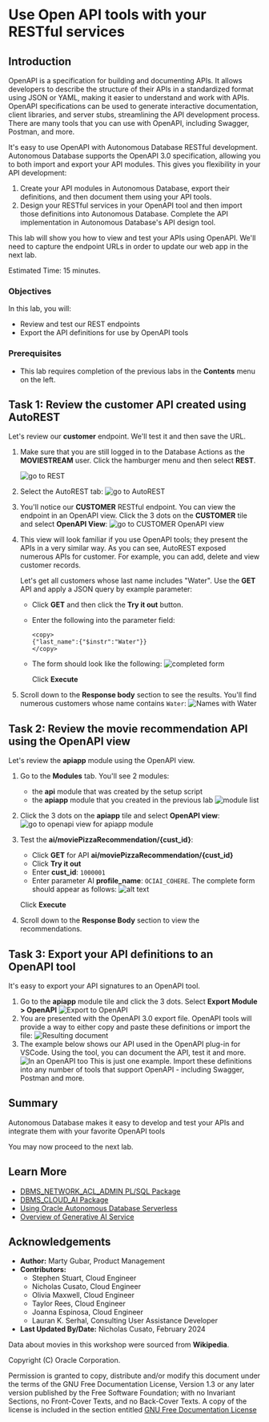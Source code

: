 # Use Open API tools with your RESTful services

## Introduction
OpenAPI is a specification for building and documenting APIs. It allows developers to describe the structure of their APIs in a standardized format using JSON or YAML, making it easier to understand and work with APIs. OpenAPI specifications can be used to generate interactive documentation, client libraries, and server stubs, streamlining the API development process. There are many tools that you can use with OpenAPI, including Swagger, Postman, and more. 

It's easy to use OpenAPI with Autonomous Database RESTful development. Autonomous Database supports the OpenAPI 3.0 specification, allowing you to both import and export your API modules. This gives you flexibility in your API development:
1. Create your API modules in Autonomous Database, export their definitions, and then document them using your API tools.
2. Design your RESTful services in your OpenAPI tool and then import those definitions into Autonomous Database. Complete the API implementation in Autonomous Database's API design tool.

This lab will show you how to view and test your APIs using OpenAPI. We'll need to capture the endpoint URLs in order to update our web app in the next lab.

Estimated Time: 15 minutes.

### Objectives

In this lab, you will:

* Review and test our REST endpoints 
* Export the API definitions for use by OpenAPI tools

### Prerequisites

- This lab requires completion of the previous labs in the **Contents** menu on the left.

## Task 1: Review the customer API created using AutoREST
Let's review our **customer** endpoint. We'll test it and then save the URL.

1.  Make sure that you are still logged in to the Database Actions as the **MOVIESTREAM** user. Click the hamburger menu and then select **REST**.

    ![go to REST](./images/go-to-rest.png)

2. Select the AutoREST tab:
    ![go to AutoREST](./images/go-to-autorest.png)


3. You'll notice our **CUSTOMER** RESTful endpoint. You can view the endpoint in an OpenAPI view. Click the 3 dots on the **CUSTOMER** tile and select **OpenAPI View**:
    ![go to CUSTOMER OpenAPI view](images/openapi-customer-apis.png)

4. This view will look familiar if you use OpenAPI tools; they present the APIs in a very similar way. As you can see, AutoREST exposed numerous APIs for customer. For example, you can add, delete and view customer records. 

    Let's get all customers whose last name includes "Water". Use the **GET** API and apply a JSON query by example parameter:
    - Click **GET** and then click the **Try it out** button. 
    - Enter the following into the parameter field: 
        ```
        <copy>
        {"last_name":{"$instr":"Water"}}
        </copy>
        ```
    - The form should look like the following:
        ![completed form](images/openapi-customer-qbe-form.png)

        Click **Execute**
5. Scroll down to the **Response body** section to see the results. You'll find numerous customers whose name contains `Water`:
    ![Names with Water](images/openapi-water-results.png)


## Task 2: Review the movie recommendation API using the OpenAPI view
Let's review the **apiapp** module using the OpenAPI view. 

1. Go to the **Modules** tab. You'll see 2 modules:
    - the **api** module that was created by the setup script
    - the **apiapp** module that you created in the previous lab
        ![module list](images/module-list.png)

2. Click the 3 dots on the **apiapp** tile and select **OpenAPI view**:
    ![go to openapi view for apiapp module](images/goto-apiapp-module.png)

3. Test the **ai/moviePizzaRecommendation/{cust_id}**:
    - Click **GET** for API **ai/moviePizzaRecommendation/{cust_id}**
    - Click **Try it out**
    - Enter  **cust_id**: `1000001` 
    - Enter parameter AI **profile_name**: `OCIAI_COHERE`. 
    The complete form should appear as follows:
    ![alt text](images/openapi-movie-recommendation-form.png)
    
    Click **Execute**

4. Scroll down to the **Response Body** section to view the recommendations.


## Task 3: Export your API definitions to an OpenAPI tool
It's easy to export your API signatures to an OpenAPI tool.

1. Go to the **apiapp** module tile and click the 3 dots. Select **Export Module > OpenAPI**
    ![Export to OpenAPI](./images/openapi-export-module.png)
2. You are presented with the OpenAPI 3.0 export file. OpenAPI tools will provide a way to either copy and paste these definitions or import the file:
    ![Resulting document](./images/export-results.png)
3. The example below shows our API used in the OpenAPI plug-in for VSCode. Using the tool, you can document the API, test it and more. 
    ![In an OpenAPI too](./images/openapi-tool-example.png)
    This is just one example. Import these definitions into any number of tools that support OpenAPI - including Swagger, Postman and more.

## Summary    
Autonomous Database makes it easy to develop and test your APIs and integrate them with your favorite OpenAPI tools

You may now proceed to the next lab.

## Learn More
* [DBMS\_NETWORK\_ACL\_ADMIN PL/SQL Package](https://docs.oracle.com/en/database/oracle/oracle-database/19/arpls/DBMS_NETWORK_ACL_ADMIN.html#GUID-254AE700-B355-4EBC-84B2-8EE32011E692)
* [DBMS\_CLOUD\_AI Package](https://docs.oracle.com/en-us/iaas/autonomous-database-serverless/doc/dbms-cloud-ai-package.html)
* [Using Oracle Autonomous Database Serverless](https://docs.oracle.com/en/cloud/paas/autonomous-database/adbsa/index.html)
* [Overview of Generative AI Service](https://docs.oracle.com/en-us/iaas/Content/generative-ai/overview.htm)

## Acknowledgements

  * **Author:** Marty Gubar, Product Management 
  * **Contributors:** 
    * Stephen Stuart, Cloud Engineer 
    * Nicholas Cusato, Cloud Engineer 
    * Olivia Maxwell, Cloud Engineer 
    * Taylor Rees, Cloud Engineer 
    * Joanna Espinosa, Cloud Engineer 
    * Lauran K. Serhal, Consulting User Assistance Developer
* **Last Updated By/Date:** Nicholas Cusato, February 2024

Data about movies in this workshop were sourced from **Wikipedia**.

Copyright (C)  Oracle Corporation.

Permission is granted to copy, distribute and/or modify this document
under the terms of the GNU Free Documentation License, Version 1.3
or any later version published by the Free Software Foundation;
with no Invariant Sections, no Front-Cover Texts, and no Back-Cover Texts.
A copy of the license is included in the section entitled [GNU Free Documentation License](files/gnu-free-documentation-license.txt)
